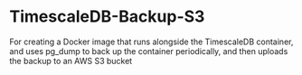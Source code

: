 # TimescaleDB-Backup-S3
For creating a Docker image that runs alongside the TimescaleDB container, and uses pg_dump to back up the container periodically, and then uploads the backup to an AWS S3 bucket
